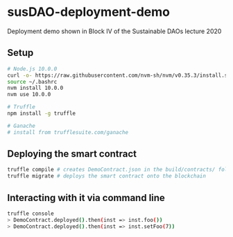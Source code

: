 # susDAO-deployment-demo
Deployment demo shown in Block IV of the Sustainable DAOs lecture 2020

## Setup

```sh
# Node.js 10.0.0
curl -o- https://raw.githubusercontent.com/nvm-sh/nvm/v0.35.3/install.sh | bash
source ~/.bashrc
nvm install 10.0.0
nvm use 10.0.0

# Truffle
npm install -g truffle

# Ganache
# install from trufflesuite.com/ganache
```

## Deploying the smart contract

```sh
truffle compile # creates DemoContract.json in the build/contracts/ folder
truffle migrate # deploys the smart contract onto the blockchain
```

## Interacting with it via command line

```sh
truffle console
> DemoContract.deployed().then(inst => inst.foo())
> DemoContract.deployed().then(inst => inst.setFoo(7))
```
